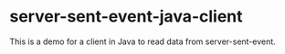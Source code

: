 # server-sent-event-java-client

This is a demo for a client in Java to read data from server-sent-event.

